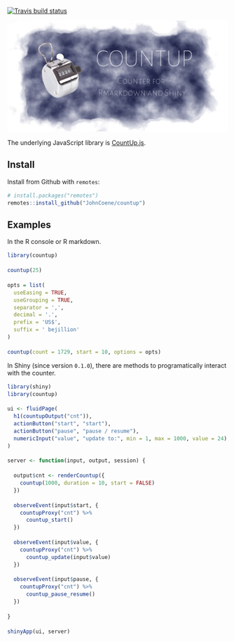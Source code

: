 
<!-- badges: start -->
[![Travis build status](https://travis-ci.org/JohnCoene/countup.svg?branch=master)](https://travis-ci.org/JohnCoene/countup) <!-- badges: end -->

![](./man/figures/logo.png)

The underlying JavaScript library is [CountUp.js](https://github.com/inorganik/CountUp.js).

Install
-------

Install from Github with `remotes`:

``` r
# install.packages("remotes")
remotes::install_github("JohnCoene/countup")
```

Examples
--------

In the R console or R markdown.

``` r
library(countup)

countup(25)

opts = list(
  useEasing = TRUE, 
  useGrouping = TRUE, 
  separator = ',', 
  decimal = '.', 
  prefix = 'US$', 
  suffix = ' bejillion' 
)

countup(count = 1729, start = 10, options = opts)
```

In Shiny (since version `0.1.0`), there are methods to programatically interact with the counter.

``` r
library(shiny)
library(countup)

ui <- fluidPage(
  h1(countupOutput("cnt")),
  actionButton("start", "start"),
  actionButton("pause", "pause / resume"),
  numericInput("value", "update to:", min = 1, max = 1000, value = 24)
)

server <- function(input, output, session) {

  output$cnt <- renderCountup({
    countup(1000, duration = 10, start = FALSE)
  })

  observeEvent(input$start, {
    countupProxy("cnt") %>% 
      countup_start()
  })

  observeEvent(input$value, {
    countupProxy("cnt") %>% 
      countup_update(input$value)
  })

  observeEvent(input$pause, {
    countupProxy("cnt") %>% 
      countup_pause_resume()
  })

}

shinyApp(ui, server)
```
